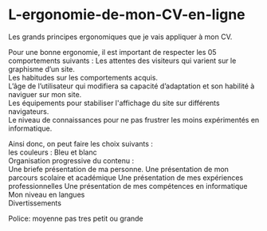 # L-ergonomie-de-mon-CV-en-ligne

Les grands principes ergonomiques que je vais appliquer à mon CV.  

Pour une bonne ergonomie, il est important de respecter les 05 comportements suivants : 
Les attentes des visiteurs qui varient sur le graphisme d’un site.  
Les habitudes sur les comportements acquis.  
L’âge de l’utilisateur qui modifiera sa capacité d’adaptation et son habilité à naviguer sur mon site.  
Les équipements pour stabiliser l'affichage du site sur différents navigateurs.  
Le niveau de connaissances pour ne pas frustrer les moins expérimentés en informatique.    

Ainsi donc, on peut faire les choix suivants :   
les couleurs : Bleu et blanc  
Organisation progressive du contenu :  
Une briefe présentation de ma personne. 
Une présentation de mon parcours scolaire et académique  Une présentation de mes expériences professionnelles 
Une présentation de mes compétences en informatique  
Mon niveau en langues  
Divertissements    


Police: moyenne pas tres petit ou grande
